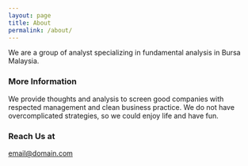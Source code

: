 ```yaml
---
layout: page
title: About
permalink: /about/
---
```


We are a group of analyst specializing in fundamental analysis in Bursa Malaysia. 

### More Information

We provide thoughts and analysis to screen good companies with respected management and clean business practice. We do not have overcomplicated strategies, so we could enjoy life and have fun. 

### Reach Us at

[email@domain.com](mailto:email@domain.com)
